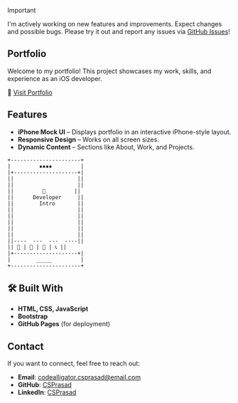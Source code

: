 > [!IMPORTANT]
> I'm actively working on new features and improvements.
> Expect changes and possible bugs. 
> Please try it out and report any issues via [GitHub Issues](https://github.com/csprasad/csprasad.github.io/issues)!

## Portfolio
Welcome to my portfolio! This project showcases my work, skills, and experience as an iOS developer.

🔗 [Visit Portfolio](https://csprasad.github.io)

## Features  
- **iPhone Mock UI** – Displays portfolio in an interactive iPhone-style layout.  
- **Responsive Design** – Works on all screen sizes.  
- **Dynamic Content** – Sections like About, Work, and Projects.
 ```plaintext
+----------------------+
|         ▪▪▪▪         |
|+--------------------+|
||                    ||
||                    ||
||         🙋         ||
||      Developer     ||
||        Intro       ||
||                    ||
||                    ||
||                    ||
||                    ||
||                    ||
||----  ---  ---  ----||
|| 📄 | 📂 | 💼 | 📞 ||
|+--------------------+|
|        _____         |
+----------------------+
```

## 🛠️ Built With  
- **HTML, CSS, JavaScript**  
- **Bootstrap**  
- **GitHub Pages** (for deployment)  

## Contact  
If you want to connect, feel free to reach out:  
- **Email**: codealligator.csprasad@email.com  
- **GitHub**: [CSPrasad](https://github.com/csprasad)  
- **LinkedIn**: [CSPrasad](https://linkedin.com/in/csprasadios)  
